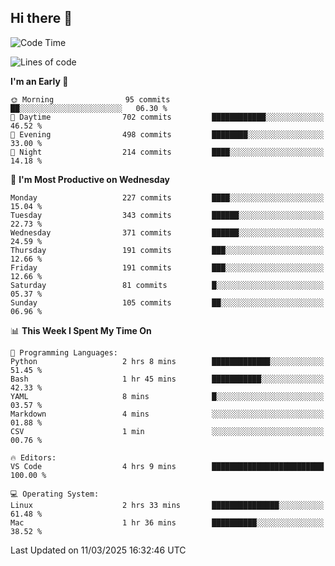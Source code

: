 ## Hi there 👋

<!--
**Wangmerlyn/Wangmerlyn** is a ✨ _special_ ✨ repository because its `README.md` (this file) appears on your GitHub profile.

Here are some ideas to get you started:

- 🔭 I’m currently working on ...
- 🌱 I’m currently learning ...
- 👯 I’m looking to collaborate on ...
- 🤔 I’m looking for help with ...
- 💬 Ask me about ...
- 📫 How to reach me: ...
- 😄 Pronouns: ...
- ⚡ Fun fact: ...
-->
<!--START_SECTION:waka-->
![Code Time](http://img.shields.io/badge/Code%20Time-82%20hrs%2043%20mins-blue)

![Lines of code](https://img.shields.io/badge/From%20Hello%20World%20I%27ve%20Written-8.6%20million%20lines%20of%20code-blue)

**I'm an Early 🐤** 

```text
🌞 Morning                95 commits          ██░░░░░░░░░░░░░░░░░░░░░░░   06.30 % 
🌆 Daytime                702 commits         ████████████░░░░░░░░░░░░░   46.52 % 
🌃 Evening                498 commits         ████████░░░░░░░░░░░░░░░░░   33.00 % 
🌙 Night                  214 commits         ████░░░░░░░░░░░░░░░░░░░░░   14.18 % 
```
📅 **I'm Most Productive on Wednesday** 

```text
Monday                   227 commits         ████░░░░░░░░░░░░░░░░░░░░░   15.04 % 
Tuesday                  343 commits         ██████░░░░░░░░░░░░░░░░░░░   22.73 % 
Wednesday                371 commits         ██████░░░░░░░░░░░░░░░░░░░   24.59 % 
Thursday                 191 commits         ███░░░░░░░░░░░░░░░░░░░░░░   12.66 % 
Friday                   191 commits         ███░░░░░░░░░░░░░░░░░░░░░░   12.66 % 
Saturday                 81 commits          █░░░░░░░░░░░░░░░░░░░░░░░░   05.37 % 
Sunday                   105 commits         ██░░░░░░░░░░░░░░░░░░░░░░░   06.96 % 
```


📊 **This Week I Spent My Time On** 

```text
💬 Programming Languages: 
Python                   2 hrs 8 mins        █████████████░░░░░░░░░░░░   51.45 % 
Bash                     1 hr 45 mins        ███████████░░░░░░░░░░░░░░   42.33 % 
YAML                     8 mins              █░░░░░░░░░░░░░░░░░░░░░░░░   03.57 % 
Markdown                 4 mins              ░░░░░░░░░░░░░░░░░░░░░░░░░   01.88 % 
CSV                      1 min               ░░░░░░░░░░░░░░░░░░░░░░░░░   00.76 % 

🔥 Editors: 
VS Code                  4 hrs 9 mins        █████████████████████████   100.00 % 

💻 Operating System: 
Linux                    2 hrs 33 mins       ███████████████░░░░░░░░░░   61.48 % 
Mac                      1 hr 36 mins        ██████████░░░░░░░░░░░░░░░   38.52 % 
```


 Last Updated on 11/03/2025 16:32:46 UTC
<!--END_SECTION:waka-->
